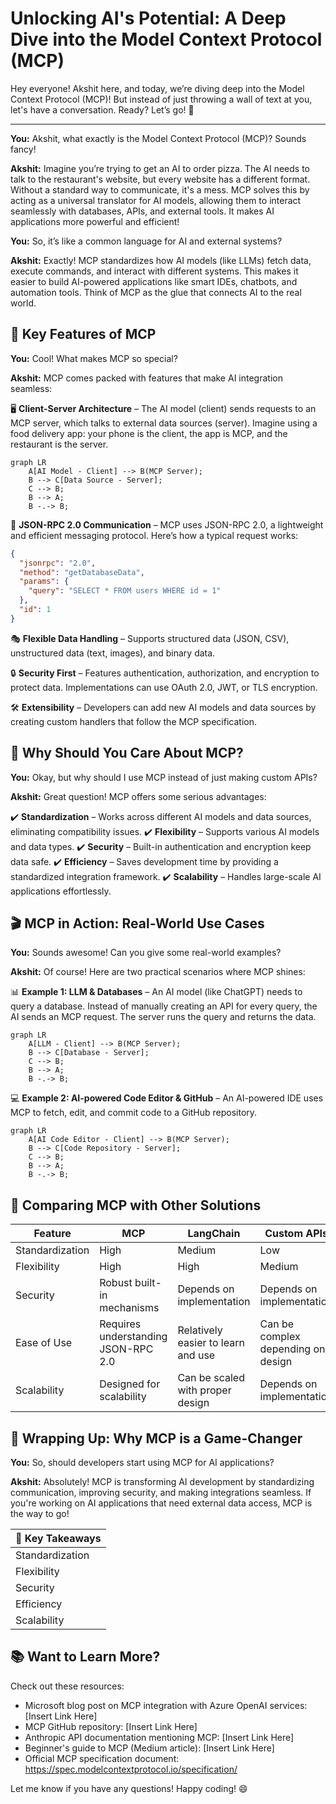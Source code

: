 []()


# Unlocking AI's Potential: A Deep Dive into the Model Context Protocol (MCP)

Hey everyone! Akshit here, and today, we’re diving deep into the Model Context Protocol (MCP)! But instead of just throwing a wall of text at you, let's have a conversation. Ready? Let’s go! 🚀

---

**You:** Akshit, what exactly is the Model Context Protocol (MCP)? Sounds fancy!

**Akshit:** Imagine you’re trying to get an AI to order pizza. The AI needs to talk to the restaurant's website, but every website has a different format. Without a standard way to communicate, it's a mess. MCP solves this by acting as a universal translator for AI models, allowing them to interact seamlessly with databases, APIs, and external tools. It makes AI applications more powerful and efficient!

**You:** So, it’s like a common language for AI and external systems?

**Akshit:** Exactly! MCP standardizes how AI models (like LLMs) fetch data, execute commands, and interact with different systems. This makes it easier to build AI-powered applications like smart IDEs, chatbots, and automation tools. Think of MCP as the glue that connects AI to the real world. 

## 🔑 Key Features of MCP

**You:** Cool! What makes MCP so special?

**Akshit:** MCP comes packed with features that make AI integration seamless:

🖥️ **Client-Server Architecture** – The AI model (client) sends requests to an MCP server, which talks to external data sources (server). Imagine using a food delivery app: your phone is the client, the app is MCP, and the restaurant is the server.

```mermaid
graph LR
    A[AI Model - Client] --> B(MCP Server);
    B --> C[Data Source - Server];
    C --> B;
    B --> A;
    B -.-> B;
```

📡 **JSON-RPC 2.0 Communication** – MCP uses JSON-RPC 2.0, a lightweight and efficient messaging protocol. Here’s how a typical request works:

```json
{
  "jsonrpc": "2.0",
  "method": "getDatabaseData",
  "params": {
    "query": "SELECT * FROM users WHERE id = 1"
  },
  "id": 1
}
```

🎭 **Flexible Data Handling** – Supports structured data (JSON, CSV), unstructured data (text, images), and binary data.

🔒 **Security First** – Features authentication, authorization, and encryption to protect data. Implementations can use OAuth 2.0, JWT, or TLS encryption.

🛠️ **Extensibility** – Developers can add new AI models and data sources by creating custom handlers that follow the MCP specification.

## 🚀 Why Should You Care About MCP?

**You:** Okay, but why should I use MCP instead of just making custom APIs?

**Akshit:** Great question! MCP offers some serious advantages:

✔️ **Standardization** – Works across different AI models and data sources, eliminating compatibility issues.
✔️ **Flexibility** – Supports various AI models and data types.
✔️ **Security** – Built-in authentication and encryption keep data safe.
✔️ **Efficiency** – Saves development time by providing a standardized integration framework.
✔️ **Scalability** – Handles large-scale AI applications effortlessly.

## 🎬 MCP in Action: Real-World Use Cases

**You:** Sounds awesome! Can you give some real-world examples?

**Akshit:** Of course! Here are two practical scenarios where MCP shines:

📊 **Example 1: LLM & Databases** – An AI model (like ChatGPT) needs to query a database. Instead of manually creating an API for every query, the AI sends an MCP request. The server runs the query and returns the data.

```mermaid
graph LR
    A[LLM - Client] --> B(MCP Server);
    B --> C[Database - Server];
    C --> B;
    B --> A;
    B -.-> B;
```

💻 **Example 2: AI-powered Code Editor & GitHub** – An AI-powered IDE uses MCP to fetch, edit, and commit code to a GitHub repository.

```mermaid
graph LR
    A[AI Code Editor - Client] --> B(MCP Server);
    B --> C[Code Repository - Server];
    C --> B;
    B --> A;
    B -.-> B;
```

## 🔄 Comparing MCP with Other Solutions

| Feature          | MCP                               | LangChain                           | Custom APIs                          |
|-----------------|------------------------------------|--------------------------------------|--------------------------------------|
| Standardization  | High                               | Medium                               | Low                                   |
| Flexibility      | High                               | High                                 | Medium                               |
| Security         | Robust built-in mechanisms         | Depends on implementation              | Depends on implementation              |
| Ease of Use      | Requires understanding JSON-RPC 2.0 | Relatively easier to learn and use   | Can be complex depending on design    |
| Scalability      | Designed for scalability            | Can be scaled with proper design      | Depends on implementation              |

## 🎯 Wrapping Up: Why MCP is a Game-Changer

**You:** So, should developers start using MCP for AI applications?

**Akshit:** Absolutely! MCP is transforming AI development by standardizing communication, improving security, and making integrations seamless. If you're working on AI applications that need external data access, MCP is the way to go!

| 🌟 **Key Takeaways** |
|-----------------------|
| Standardization       |
| Flexibility           |
| Security              |
| Efficiency            |
| Scalability           |

## 📚 Want to Learn More?

Check out these resources:

*   Microsoft blog post on MCP integration with Azure OpenAI services: [Insert Link Here]
*   MCP GitHub repository: [Insert Link Here]
*   Anthropic API documentation mentioning MCP: [Insert Link Here]
*   Beginner's guide to MCP (Medium article): [Insert Link Here]
*   Official MCP specification document: https://spec.modelcontextprotocol.io/specification/

Let me know if you have any questions! Happy coding! 😄


